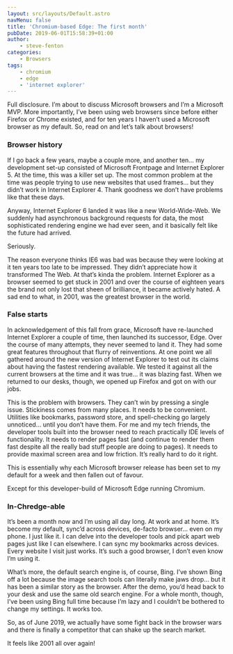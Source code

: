 ```yaml
---
layout: src/layouts/Default.astro
navMenu: false
title: 'Chromium-based Edge: The first month'
pubDate: 2019-06-01T15:58:39+01:00
author:
    - steve-fenton
categories:
    - Browsers
tags:
    - chromium
    - edge
    - 'internet explorer'
---
```


Full disclosure. I’m about to discuss Microsoft browsers and I’m a Microsoft MVP. More importantly, I’ve been using web browsers since before either Firefox or Chrome existed, and for ten years I haven’t used a Microsoft browser as my default. So, read on and let’s talk about browsers!

### Browser history

If I go back a few years, maybe a couple more, and another ten… my development set-up consisted of Microsoft Frontpage and Internet Explorer 5. At the time, this was a killer set up. The most common problem at the time was people trying to use new websites that used frames… but they didn’t work in Internet Explorer 4. Thank goodness we don’t have problems like that these days.

Anyway, Internet Explorer 6 landed it was like a new World-Wide-Web. We suddenly had asynchronous background requests for data, the most sophisticated rendering engine we had ever seen, and it basically felt like the future had arrived.

Seriously.

The reason everyone thinks IE6 was bad was because they were looking at it ten years too late to be impressed. They didn’t appreciate how it transformed The Web. At that’s kinda the problem. Internet Explorer as a browser seemed to get stuck in 2001 and over the course of eighteen years the brand not only lost that sheen of brilliance, it became actively hated. A sad end to what, in 2001, was the greatest browser in the world.

### False starts

In acknowledgement of this fall from grace, Microsoft have re-launched Internet Explorer a couple of time, then launched its successor, Edge. Over the course of many attempts, they never seemed to land it. They had some great features throughout that flurry of reinventions. At one point we all gathered around the new version of Internet Explorer to test out its claims about having the fastest rendering available. We tested it against all the current browsers at the time and it was true… it was blazing fast. When we returned to our desks, though, we opened up Firefox and got on with our jobs.

This is the problem with browsers. They can’t win by pressing a single issue. Stickiness comes from many places. It needs to be convenient. Utilities like bookmarks, password store, and spell-checking go largely unnoticed… until you don’t have them. For me and my tech friends, the developer tools built into the browser need to reach practically IDE levels of functionality. It needs to render pages fast (and continue to render them fast despite all the really bad stuff people are doing to pages). It needs to provide maximal screen area and low friction. It’s really hard to do it right.

This is essentially why each Microsoft browser release has been set to my default for a week and then fallen out of favour.

Except for this developer-build of Microsoft Edge running Chromium.

### In-Chredge-able

It’s been a month now and I’m using all day long. At work and at home. It’s become my default, sync’d across devices, de-facto browser… even on my phone. I just like it. I can delve into the developer tools and pick apart web pages just like I can elsewhere. I can sync my bookmarks across devices. Every website I visit just works. It’s such a good browser, I don’t even know I’m using it.

What’s more, the default search engine is, of course, Bing. I’ve shown Bing off a lot because the image search tools can literally make jaws drop… but it has been a similar story as the browser. After the demo, you’d head back to your desk and use the same old search engine. For a whole month, though, I’ve been using Bing full time because I’m lazy and I couldn’t be bothered to change my settings. It works too.

So, as of June 2019, we actually have some fight back in the browser wars and there is finally a competitor that can shake up the search market.

It feels like 2001 all over again!